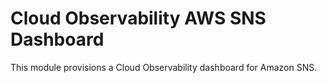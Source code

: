 # Cloud Observability AWS SNS Dashboard

This module provisions a Cloud Observability dashboard for Amazon SNS.
